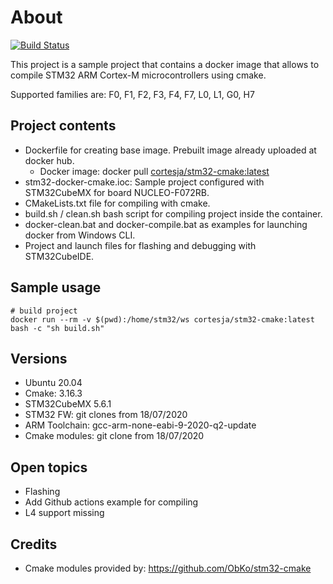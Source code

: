 # About

[![Build Status](https://travis-ci.org/jorgeacortes/stm32-cmake-docker.svg?branch=master)](https://travis-ci.org/jorgeacortes/stm32-cmake-docker)

This project is a sample project that contains a docker image that allows to compile STM32 ARM Cortex-M microcontrollers using cmake.

Supported families are: F0, F1, F2, F3, F4, F7, L0, L1, G0, H7

## Project contents

* Dockerfile for creating base image. Prebuilt image already uploaded at docker hub.
  * Docker image: docker pull [cortesja/stm32-cmake:latest](https://hub.docker.com/r/cortesja/stm32-cmake)
* stm32-docker-cmake.ioc: Sample project configured with STM32CubeMX for board NUCLEO-F072RB.
* CMakeLists.txt file for compiling with cmake.
* build.sh / clean.sh bash script for compiling project inside the container.
* docker-clean.bat and docker-compile.bat as examples for launching docker from Windows CLI.
* Project and launch files for flashing and debugging with STM32CubeIDE.

## Sample usage

```
# build project
docker run --rm -v $(pwd):/home/stm32/ws cortesja/stm32-cmake:latest bash -c "sh build.sh"
```

## Versions

* Ubuntu 20.04
* Cmake: 3.16.3
* STM32CubeMX 5.6.1
* STM32 FW: git clones from 18/07/2020
* ARM Toolchain: gcc-arm-none-eabi-9-2020-q2-update
* Cmake modules: git clone from 18/07/2020

## Open topics

* Flashing
* Add Github actions example for compiling
* L4 support missing

## Credits

* Cmake modules provided by: https://github.com/ObKo/stm32-cmake
